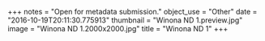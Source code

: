 +++
notes = "Open for metadata submission."
object_use = "Other"
date = "2016-10-19T20:11:30.775913"
thumbnail = "Winona ND 1.preview.jpg"
image = "Winona ND 1.2000x2000.jpg"
title = "Winona ND 1"
+++
